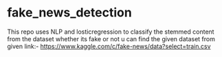 # fake_news_detection
This repo uses NLP and losticregression to classify the stemmed content from the dataset whether its fake or not
u can find the given dataset from given link:- https://www.kaggle.com/c/fake-news/data?select=train.csv
